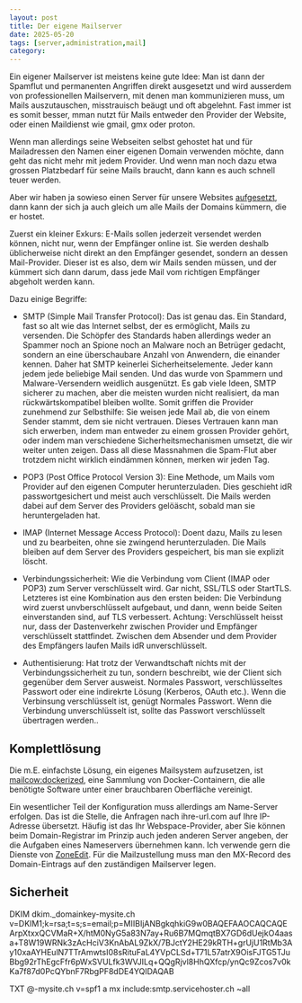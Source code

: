 ```yaml
---
layout: post
title: Der eigene Mailserver
date: 2025-05-20
tags: [server,administration,mail]
category: 
---
```


Ein eigener Mailserver ist meistens keine gute Idee: Man ist dann der Spamflut und permanenten Angriffen direkt ausgesetzt und wird ausserdem von professionellen Mailservern, mit denen man kommunizieren muss, um Mails auszutauschen, misstrauisch beäugt und oft abgelehnt.
Fast immer ist es somit besser, mman nutzt für Mails entweder den Provider der Website, oder einen Maildienst wie gmail, gmx oder proton.

Wenn man allerdings seine Webseiten selbst gehostet hat und für Mailadressen den Namen einer eigenen Domain verwenden möchte, dann geht das nicht mehr mit jedem Provider. Und wenn man noch dazu etwa grossen Platzbedarf für seine Mails braucht, dann kann es auch schnell teuer werden.

Aber wir haben ja sowieso einen Server für unsere Websites [aufgesetzt](/2025/05/der-eigene-server), dann kann der sich ja auch gleich um alle Mails der Domains kümmern, die er hostet.

Zuerst ein kleiner Exkurs: E-Mails sollen jederzeit versendet werden können, nicht nur, wenn der Empfänger online ist. Sie werden deshalb üblicherweise nicht direkt an den Empfänger gesendet, sondern an dessen Mail-Provider. Dieser ist es also, dem wir Mails senden müssen, und der kümmert sich dann darum, dass jede Mail vom richtigen Empfänger abgeholt werden kann.

Dazu einige Begriffe:

* SMTP (Simple Mail Transfer Protocol): Das ist genau das. Ein Standard, fast so alt wie das Internet selbst, der es ermöglicht, Mails zu versenden. Die Schöpfer des Standards haben allerdings weder an Spammer noch an Spione noch an Malware noch an Betrüger gedacht, sondern an eine überschaubare Anzahl von Anwendern, die einander kennen. Daher hat SMTP keinerlei Sicherheitselemente. Jeder kann jedem jede beliebige Mail senden. Und das wurde von Spammern und Malware-Versendern weidlich ausgenützt. Es gab viele Ideen, SMTP sicherer zu machen, aber die meisten wurden nicht realisiert, da man rückwärtskompatibel bleiben wollte. Somit griffen die Provider zunehmend zur Selbsthilfe: Sie weisen jede Mail ab, die von einem Sender stammt, dem sie nicht vertrauen. Dieses Vertrauen kann man sich erwerben, indem man entweder zu einem grossen Provider gehört, oder indem man verschiedene Sicherheitsmechanismen umsetzt, die wir weiter unten zeigen. Dass all diese Massnahmen die Spam-Flut aber trotzdem nicht wirklich eindämmen können, merken wir jeden Tag.

* POP3 (Post Office Protocol Version 3): Eine Methode, um Mails vom Provider auf den eigenen Computer herunterzuladen. Dies geschieht idR passwortgesichert und meist auch verschlüsselt. Die Mails werden dabei auf dem Server des Providers gelöäscht, sobald man sie heruntergeladen hat.

* IMAP (Internet Message Access Protocol): Doent dazu, Mails zu lesen und zu bearbeiten, ohne sie zwingend herunterzuladen. Die Mails bleiben auf dem Server des Providers gespeichert, bis man sie explizit löscht.

* Verbindungssicherheit: Wie die Verbindung vom Client (IMAP oder POP3) zum Server verschlüsselt wird. Gar nicht, SSL/TLS oder StartTLS. Letzteres ist eine Kombination aus den ersten beiden: Die Verbindung wird zuerst unvberschlüsselt aufgebaut, und dann, wenn beide Seiten einverstanden sind, auf TLS verbessert. Achtung: Verschlüsselt heisst nur, dass der Dastenverkehr zwischen Provider und Empfänger verschlüsselt stattfindet. Zwischen dem Absender und dem Provider des Empfängers laufen Mails idR unverschlüsselt.

* Authentisierung: Hat trotz der Verwandtschaft nichts mit der Verbindungssicherheit zu tun, sondern beschreibt, wie der Client sich gegenüber dem Server ausweist. Normales Passwort, verschlüsseltes Passwort oder eine indirekrte Lösung (Kerberos, OAuth etc.). Wenn die Verbinsung verschlüsselt ist, genügt Normales Passwort. Wenn die Verbindung unverschlüsselt ist, sollte das Passwort verschlüsselt übertragen werden..


## Komplettlösung

Die m.E. einfachste Lösung, ein eigenes Mailsystem aufzusetzen, ist [mailcow:dockerized](https://docs.mailcow.email), eine Sammlung von Docker-Containern, die alle benötigte Software unter einer brauchbaren Oberfläche vereinigt.

Ein wesentlicher Teil der Konfiguration muss allerdings am Name-Server erfolgen. Das ist die Stelle, die Anfragen nach ihre-url.com auf Ihre IP-Adresse übersetzt. Häufig ist das Ihr Webspace-Provider, aber Sie können beim Domain-Registrar im Prinzip auch jeden anderen Server angeben, der die Aufgaben eines Nameservers übernehmen kann. Ich verwende gern die Dienste von [ZoneEdit](https://www.zoneedit.com/).
Für die Mailzustellung muss man den MX-Record des Domain-Eintrags auf den zuständigen Mailserver legen.

## Sicherheit

DKIM dkim._domainkey-mysite.ch v=DKIM1;k=rsa;t=s;s=email;p=MIIBIjANBgkqhkiG9w0BAQEFAAOCAQCAQEArpXtxxQCVMaR+X/htM0NyG5a83N7ay+Ru6B7MQmqtBX7GD6dUejkO4aasa+T8W19WRNk3zAcHciV3KnAbAL9ZkX/7BJctY2HE29kRTH+grUjU1RtMb3Ay10xaAYHEulN7TTrAmwtsI08sRituFaL4YVpCLSd+T71L57atrX9OisFJTG5TJuBbg92rThEgcFfr6pWxSVULfk3WVJILq+QQgRjvl8HhQXfcp/ynQc9Zcos7v0kKa7f87d0PcQYbnF7RbgPF8dDE4YQIDAQAB

TXT @-mysite.ch v=spf1 a mx include:smtp.servicehoster.ch ~all
